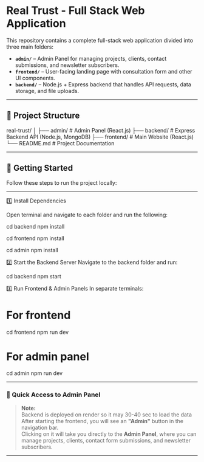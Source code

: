 # Real Trust - Full Stack Web Application

This repository contains a complete full-stack web application divided into three main folders:

- **`admin/`** – Admin Panel for managing projects, clients, contact submissions, and newsletter subscribers.
- **`frontend/`** – User-facing landing page with consultation form and other UI components.
- **`backend/`** – Node.js + Express backend that handles API requests, data storage, and file uploads.

---

## 📁 Project Structure

real-trust/
│
├── admin/ # Admin Panel (React.js)
├── backend/ # Express Backend API (Node.js, MongoDB)
├── frontend/ # Main Website (React.js)
└── README.md # Project Documentation

---

## 🚀 Getting Started

Follow these steps to run the project locally:

---

1️⃣ Install Dependencies

Open terminal and navigate to each folder and run the following:

cd backend
npm install

cd frontend
npm install

cd admin
npm install

2️⃣ Start the Backend Server
Navigate to the backend folder and run:

cd backend
npm start

3️⃣ Run Frontend & Admin Panels
In separate terminals:

# For frontend
cd frontend
npm run dev

# For admin panel
cd admin
npm run dev

---

### 🔗 Quick Access to Admin Panel

> **Note:**  
> Backend is deployed on render so it may 30-40 sec to load the data
> After starting the frontend, you will see an **"Admin"** button in the navigation bar.  
> Clicking on it will take you directly to the **Admin Panel**, where you can manage projects, clients, contact form submissions, and newsletter subscribers.




---